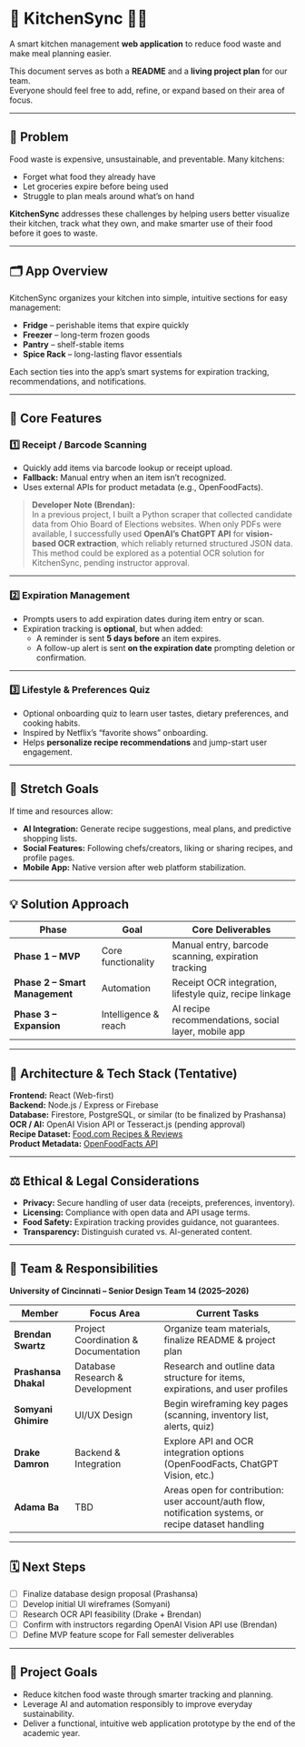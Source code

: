 # 🧾 KitchenSync 🥫🥕  
A smart kitchen management **web application** to reduce food waste and make meal planning easier.  

This document serves as both a **README** and a **living project plan** for our team.  
Everyone should feel free to add, refine, or expand based on their area of focus.  

---

## 📌 Problem
Food waste is expensive, unsustainable, and preventable. Many kitchens:
- Forget what food they already have  
- Let groceries expire before being used  
- Struggle to plan meals around what’s on hand  

**KitchenSync** addresses these challenges by helping users better visualize their kitchen, track what they own, and make smarter use of their food before it goes to waste.  

---

## 🗂️ App Overview
KitchenSync organizes your kitchen into simple, intuitive sections for easy management:
- **Fridge** – perishable items that expire quickly  
- **Freezer** – long-term frozen goods  
- **Pantry** – shelf-stable items  
- **Spice Rack** – long-lasting flavor essentials  

Each section ties into the app’s smart systems for expiration tracking, recommendations, and notifications.

---

## 🚀 Core Features

### 1️⃣ Receipt / Barcode Scanning
- Quickly add items via barcode lookup or receipt upload.  
- **Fallback:** Manual entry when an item isn’t recognized.  
- Uses external APIs for product metadata (e.g., OpenFoodFacts).  

> **Developer Note (Brendan):**  
> In a previous project, I built a Python scraper that collected candidate data from Ohio Board of Elections websites. When only PDFs were available, I successfully used **OpenAI’s ChatGPT API** for **vision-based OCR extraction**, which reliably returned structured JSON data.  
> This method could be explored as a potential OCR solution for KitchenSync, pending instructor approval.

---

### 2️⃣ Expiration Management
- Prompts users to add expiration dates during item entry or scan.  
- Expiration tracking is **optional**, but when added:
  - A reminder is sent **5 days before** an item expires.  
  - A follow-up alert is sent **on the expiration date** prompting deletion or confirmation.  

---

### 3️⃣ Lifestyle & Preferences Quiz
- Optional onboarding quiz to learn user tastes, dietary preferences, and cooking habits.  
- Inspired by Netflix’s “favorite shows” onboarding.  
- Helps **personalize recipe recommendations** and jump-start user engagement.  

---

## 🧠 Stretch Goals
If time and resources allow:
- **AI Integration:** Generate recipe suggestions, meal plans, and predictive shopping lists.  
- **Social Features:** Following chefs/creators, liking or sharing recipes, and profile pages.  
- **Mobile App:** Native version after web platform stabilization.

---

## 💡 Solution Approach

| **Phase** | **Goal** | **Core Deliverables** |
|------------|-----------|------------------------|
| **Phase 1 – MVP** | Core functionality | Manual entry, barcode scanning, expiration tracking |
| **Phase 2 – Smart Management** | Automation | Receipt OCR integration, lifestyle quiz, recipe linkage |
| **Phase 3 – Expansion** | Intelligence & reach | AI recipe recommendations, social layer, mobile app |

---

## 🧱 Architecture & Tech Stack (Tentative)

**Frontend:** React (Web-first)  
**Backend:** Node.js / Express or Firebase  
**Database:** Firestore, PostgreSQL, or similar (to be finalized by Prashansa)  
**OCR / AI:** OpenAI Vision API or Tesseract.js (pending approval)  
**Recipe Dataset:** [Food.com Recipes & Reviews](https://www.kaggle.com/datasets/irkaal/foodcom-recipes-and-reviews)  
**Product Metadata:** [OpenFoodFacts API](https://openfoodfacts.github.io/openfoodfacts-server/api/)  

---

## ⚖️ Ethical & Legal Considerations
- **Privacy:** Secure handling of user data (receipts, preferences, inventory).  
- **Licensing:** Compliance with open data and API usage terms.  
- **Food Safety:** Expiration tracking provides guidance, not guarantees.  
- **Transparency:** Distinguish curated vs. AI-generated content.  

---

## 👥 Team & Responsibilities  
**University of Cincinnati – Senior Design Team 14 (2025–2026)**

| **Member** | **Focus Area** | **Current Tasks** |
|-------------|----------------|--------------------|
| **Brendan Swartz** | Project Coordination & Documentation | Organize team materials, finalize README & project plan |
| **Prashansa Dhakal** | Database Research & Development | Research and outline data structure for items, expirations, and user profiles |
| **Somyani Ghimire** | UI/UX Design | Begin wireframing key pages (scanning, inventory list, alerts, quiz) |
| **Drake Damron** | Backend & Integration | Explore API and OCR integration options (OpenFoodFacts, ChatGPT Vision, etc.) |
| **Adama Ba** | TBD | Areas open for contribution: user account/auth flow, notification systems, or recipe dataset handling |

---

## 🗓️ Next Steps
- [ ] Finalize database design proposal (Prashansa)  
- [ ] Develop initial UI wireframes (Somyani)  
- [ ] Research OCR API feasibility (Drake + Brendan)  
- [ ] Confirm with instructors regarding OpenAI Vision API use (Brendan)  
- [ ] Define MVP feature scope for Fall semester deliverables  

---

## 🧭 Project Goals
- Reduce kitchen food waste through smarter tracking and planning.  
- Leverage AI and automation responsibly to improve everyday sustainability.  
- Deliver a functional, intuitive web application prototype by the end of the academic year.  
